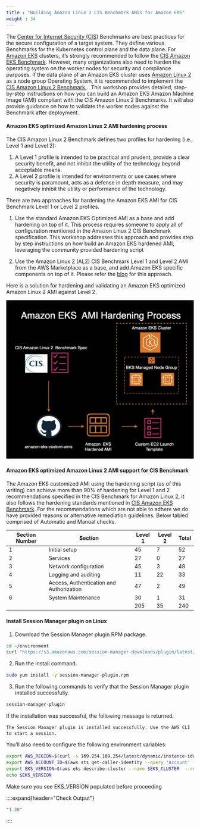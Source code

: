 ```yaml
---
title : "Building Amazon Linux 2 CIS Benchmark AMIs for Amazon EKS"
weight : 34
---
```


The [Center for Internet Security (CIS)](https://www.cisecurity.org/) Benchmarks are best practices for the secure configuration of a target system. They define various Benchmarks for the Kubernetes control plane and the data plane. For [Amazon EKS](https://aws.amazon.com/eks/) clusters, it’s strongly recommended to follow the [CIS Amazon EKS Benchmark](https://aws.amazon.com/blogs/containers/introducing-cis-amazon-eks-benchmark/). However, many organizations also need to harden the operating system on the worker nodes for security and compliance purposes. If the data plane of an Amazon EKS cluster uses [ Amazon Linux 2 ](https://aws.amazon.com/amazon-linux-2/?amazon-linux-whats-new.sort-by=item.additionalFields.postDateTime&amazon-linux-whats-new.sort-order=desc) as a node group Operating System, it is recommended to implement the [ CIS Amazon Linux 2 Benchmark ](https://www.cisecurity.org/benchmark/amazon_linux). 
This workshop provides detailed, step-by-step instructions on how you  can build an Amazon EKS Amazon Machine Image (AMI) compliant with the CIS Amazon Linux 2 Benchmarks. It will also provide guidance on how to validate the worker nodes against the Benchmark after deployment.


#### Amazon EKS optimized Amazon Linux 2 AMI hardening process

The CIS Amazon Linux 2 Benchmark defines two profiles for hardening (i.e., Level 1 and Level 2):

1. A Level 1 profile is intended to be practical and prudent, provide a clear security benefit, and not inhibit the utility of the technology beyond acceptable means.
2. A Level 2 profile is intended for environments or use cases where security is paramount, acts as a defense in depth measure, and may negatively inhibit the utility or performance of the technology.

There are two approaches for hardening the Amazon EKS AMI for CIS Benchmark Level 1 or Level 2 profiles.

1. Use the standard Amazon EKS Optimized AMI as a base and add hardening on top of it. This process requires someone to apply all of configuration mentioned in the Amazon Linux 2 CIS Benchmark specification. This workshop addresses this approach and provides step by step instructions on how build an Amazon EKS hardened AMI, leveraging the community provided hardening script

2. Use the Amazon Linux 2 (AL2) CIS Benchmark Level 1 and Level 2 AMI from the AWS Marketplace as a base, and add Amazon EKS specific components on top of it. Please refer the [blog](https://aws.amazon.com/blogs/containers/building-amazon-linux-2-cis-benchmark-amis-for-amazon-eks/) for this approach.


Here is a solution for hardening and validating an Amazon EKS optimized Amazon Linux 2 AMI against Level 2. 



![CIS-Amazon Linux 2-Benchmark](/static/images/regulatory-compliance/cis-al2-eks/cis-al2-soln.png)

#### Amazon EKS optimized Amazon Linux 2 AMI support for CIS Benchmark

The Amazon EKS customized AMI using the hardening  script (as of this writing) can achieve more than 90% of hardening for  Level 1 and 2 recommendations specified in the CIS Benchmark for Amazon Linux 2, it also follows the hardening standards mentioned in  [CIS Amazon EKS Benchmark](https://aws.amazon.com/blogs/containers/introducing-cis-amazon-eks-benchmark/). For the recommendations which are not able to adhere we do have provided reasons or alternative remediation guidelines. Below tabled comprised of Automatic and Manual checks.

| Section Number | Section | Level 1 | Level 2 | Total
| --- | --- | --- | --- | --- |
| 1 | Initial setup | 45 | 7 | 52
| 2 | Services | 27 | 0 | 27
| 3 | Network configuration | 45 | 3 | 48
| 4 | Logging and auditing | 11 | 22 | 33
| 5 | Access, Authentication and Authorization | 47 | 2 | 49
| 6 | System Maintenance | 30 | 1 | 31
|   |                      | 205 | 35 | 240



#### Install Session Manager plugin on Linux

1. Download the Session Manager plugin RPM package.
```bash
cd ~/environment
curl "https://s3.amazonaws.com/session-manager-downloads/plugin/latest/linux_64bit/session-manager-plugin.rpm" -o "session-manager-plugin.rpm"
```
2. Run the install command.
```bash
sudo yum install -y session-manager-plugin.rpm
```
3. Run the following commands to verify that the Session Manager plugin installed successfully.
```bash
session-manager-plugin
```
If the installation was successful, the following message is returned.
```
The Session Manager plugin is installed successfully. Use the AWS CLI to start a session.
```

You’ll also need to configure the following environment variables:

```bash
export AWS_REGION=$(curl -s 169.254.169.254/latest/dynamic/instance-identity/document | jq -r '.region')
export AWS_ACCOUNT_ID=$(aws sts get-caller-identity --query 'Account' --output text)
export EKS_VERSION=$(aws eks describe-cluster --name $EKS_CLUSTER  --region $AWS_REGION --query "cluster.version")
echo $EKS_VERSION
```
Make sure you see EKS_VERSION populated before proceeding

::::expand{header="Check Output"}
```bash
"1.28"
```
::::
